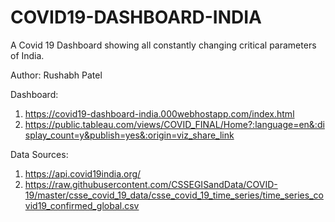 # COVID19-DASHBOARD-INDIA

A Covid 19 Dashboard showing all constantly changing critical parameters of India. 

Author: Rushabh Patel

Dashboard: 
1. https://covid19-dashboard-india.000webhostapp.com/index.html
2. https://public.tableau.com/views/COVID_FINAL/Home?:language=en&:display_count=y&publish=yes&:origin=viz_share_link

Data Sources:
1. https://api.covid19india.org/
2. https://raw.githubusercontent.com/CSSEGISandData/COVID-19/master/csse_covid_19_data/csse_covid_19_time_series/time_series_covid19_confirmed_global.csv
